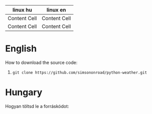 | linux hu | linux en |
| ------------- | ------------- |
| Content Cell  | Content Cell  |
| Content Cell  | Content Cell  |

# 
# English
How to download the source code:
1. `git clone https://github.com/simsononroad/python-weather.git`

# Hungary
Hogyan töltsd le a forráskódot: